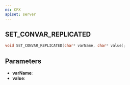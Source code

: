 ```yaml
---
ns: CFX
apiset: server
---
```

## SET_CONVAR_REPLICATED

```c
void SET_CONVAR_REPLICATED(char* varName, char* value);
```


## Parameters
* **varName**: 
* **value**: 

